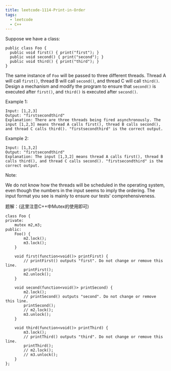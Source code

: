 ```yaml
---
title: leetcode-1114-Print-in-Order
tags:
  - leetcode
  - C++
---
```

Suppose we have a class:

```
public class Foo {
  public void first() { print("first"); }
  public void second() { print("second"); }
  public void third() { print("third"); }
}
```
<!--more-->

The same instance of `Foo` will be passed to three different threads. Thread A will call `first()`, thread B will call `second()`, and thread C will call `third()`. Design a mechanism and modify the program to ensure that `second()` is executed after `first()`, and `third()` is executed after `second()`.



Example 1:
```
Input: [1,2,3]
Output: "firstsecondthird"
Explanation: There are three threads being fired asynchronously. The input [1,2,3] means thread A calls first(), thread B calls second(), and thread C calls third(). "firstsecondthird" is the correct output.
```
Example 2:
```
Input: [1,3,2]
Output: "firstsecondthird"
Explanation: The input [1,3,2] means thread A calls first(), thread B calls third(), and thread C calls second(). "firstsecondthird" is the correct output.
```

Note:

We do not know how the threads will be scheduled in the operating system, even though the numbers in the input seems to imply the ordering. The input format you see is mainly to ensure our tests' comprehensiveness.

题解：(这里注意C++中Mutex的使用即可)

```
class Foo {
private:
    mutex m2,m3;
public:
    Foo() {
        m2.lock();
        m3.lock();
    }

    void first(function<void()> printFirst) {
        // printFirst() outputs "first". Do not change or remove this line.
        printFirst();
        m2.unlock();
    }

    void second(function<void()> printSecond) {
        m2.lock();
        // printSecond() outputs "second". Do not change or remove this line.
        printSecond();
        // m2.lock();
        m3.unlock();
    }

    void third(function<void()> printThird) {
        m3.lock();
        // printThird() outputs "third". Do not change or remove this line.
        printThird();
        // m2.lock();
        // m3.unlock();
    }
};
```
